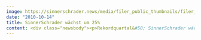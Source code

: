```yaml
---
image: https://sinnerschrader.news/media/filer_public_thumbnails/filer_public/b4/7e/b47e560b-9622-4498-8703-610451f9ba71/varfoldersdjk8pxf42x64d8fxslz8jcc8fc0000gnttmparkrg5__480x288_q85_crop_subsampling-2_upscale.png
date: "2010-10-14"
title: SinnerSchrader wächst um 25%
content: <div class="newsbody"><p>Rekordquartal&#58; SinnerSchrader wächst im vierten Geschäftsquartal um mehr als 25 Prozent / Ziele für das Geschäftsjahr 2009/2010 erreicht<br/>SinnerSchrader hat das Geschäftsjahr 2009/2010 (1. September 2009 bis 31. August 2010) mit einem Rekordquartal abgeschlossen. Auf Basis der vorläufigen, noch ungeprüften Zahlen aus dem Jahresabschluss steigerte SinnerSchrader den Nettoumsatz im vierten Geschäftsquartal 2009/2010 gegenüber dem Vorjahr um mehr als 25 Prozent auf rund 6,8 Mio. Euro. Das operative Ergebnis (EBITA) des Quartals wird die Grenze von 1 Mio. Euro voraussichtlich deutlich überschreiten und damit weit mehr als 50 Prozent über dem Vorjahreswert liegen.</p><p>Die überraschend starke konjunkturelle Erholung in Deutschland, die rasch fortschreitende Digitalisierung des Marketings sowie die anerkannte Position SinnerSchraders als eine der führenden Digitalagenturen haben das Neukundengeschäft stark beflügelt. Im vierten Quartal erwirtschaftete SinnerSchrader rund 23 Prozent des Quartalsumsatzes mit Kunden, für die das Unternehmen vor einem Jahr noch nicht gearbeitet hatte, darunter babywalz, die Gucci Group, s.Oliver und Versatel. Der Auftragseingang im vierten Quartal 2009/2010 übertraf den Vorjahreswert sogar um 37 Prozent.</p><p>Damit hat SinnerSchrader seine Ziele für das Geschäftsjahr 2009/2010 voraussichtlich erreicht. Der Nettoumsatz wird bei etwa 23,9 Mio. Euro liegen, sodass das Umsatzwachstum den Vorjahreswert übertreffen wird. Das operative Ergebnis (EBITA) wird die Marke von 2 Mio. Euro überschreiten und sich gegenüber dem Wert im Vorjahr um mehr als 0,6 Mio. Euro verbessern.</p><p>Zum Nettoumsatz des Geschäftsjahres konnten die neuen Geschäftsfelder Adserving und E-Commerce-Outsourcing, in die SinnerSchrader im Vorjahr investiert hatte, bereits rund 1,5 Mio. Euro beitragen. Dabei sind, wie erwartet, weitere operative Anlaufverluste im Umfang von mehr als 1 Mio. Euro angefallen, ohne die das EBITA bei über 3 Mio. Euro liegen würde.</p><p>Das Konzernergebnis wird sich auf rund 1,1 Mio. Euro belaufen, was einem Ergebnis je Aktie von rund 0,10 Euro entspricht. Auf dieser Basis werden Vorstand und Aufsichtsrat der am 16. Dezember 2010 stattfindenden ordentlichen Hauptversammlung voraussichtlich wieder die Zahlung einer Dividende von 0,08 Euro je Aktie vorschlagen. Diese würde erneut aus dem steuerlichen Einlagekonto bedient und wäre daher für nicht wesentlich beteiligte Privatpersonen steuerfrei.</p><p>Zum Bilanzstichtag am 31. August 2010 belief sich die Liquiditätsreserve auf 8,3 Mio. Euro und lag damit 0,3 Mio. Euro über dem Vorjahreswert. Zum Stichtag waren 305 Mitarbeiter in der SinnerSchrader-Gruppe beschäftigt.</p><p>Der endgültige, geprüfte Konzernabschluss 2009/2010 sowie eine Prognose für das Geschäftsjahr 2010/2011 werden am 9. November 2010 veröffentlicht. An diesem Tag lädt SinnerSchrader zur jährlichen Bilanzpressekonferenz nach Hamburg ein.</p><p><a class="news-backlink" href="/de/"><svg class="svg-ico svg-ico--arrow-left"><use xlink&#58;href="#arrow-down"></use></svg>Zurück zur Presse Übersicht</a></p></div>
---
```

